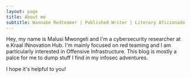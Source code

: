 ```yaml
---
layout: page
title: About me
subtitle: Wannabe Redteamer | Published Writer | Literary Aficionado
---
```


Hey, my name is Malusi Mwongeli and I'm a cybersecurity researcher at e.Kraal INnovation Hub. I'm mainly focused on red teaming and I am particularly interested in Offensive Infrastructure. This blog is mostly a palce for me to dump stuff I find in my infosec adventures. 

I hope it's helpful to you!
